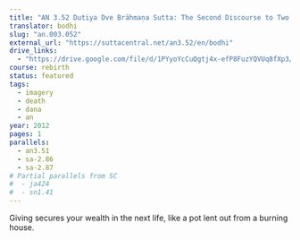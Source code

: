 ```yaml
---
title: "AN 3.52 Dutiya Dve Brāhmaṇa Sutta: The Second Discourse to Two Brahmins"
translator: bodhi
slug: "an.003.052"
external_url: "https://suttacentral.net/an3.52/en/bodhi"
drive_links:
  - "https://drive.google.com/file/d/1PYyoYcCuQgtj4x-efP8FuzYQVUq8fXp3/view?usp=drivesdk"
course: rebirth
status: featured
tags:
  - imagery
  - death
  - dana
  - an
year: 2012
pages: 1
parallels:
  - an3.51
  - sa-2.86
  - sa-2.87
# Partial parallels from SC
#  - ja424
#  - sn1.41
---
```


Giving secures your wealth in the next life, like a pot lent out from a burning house.

